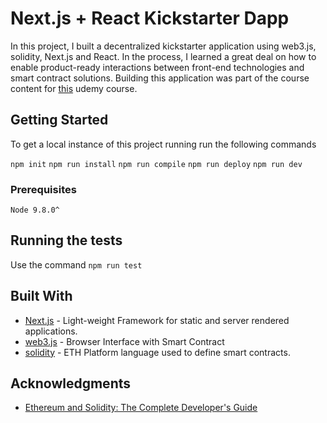 # Next.js + React Kickstarter Dapp

In this project, I built a decentralized kickstarter application using web3.js, solidity, Next.js and React. In the process, I learned a great deal on how to enable product-ready interactions between front-end technologies and smart contract solutions.
Building this application was part of the course content for [this](https://www.udemy.com/ethereum-and-solidity-the-complete-developers-guide/learn/v4/content) udemy course.

## Getting Started

To get a local instance of this project running run the following commands

`npm init`
`npm run install`
`npm run compile`
`npm run deploy`
`npm run dev`

### Prerequisites
```
Node 9.8.0^
```

## Running the tests

Use the command `npm run test`

## Built With

* [Next.js](https://github.com/zeit/next.js/) - Light-weight Framework for static and server rendered applications. 
* [web3.js](https://maven.apache.org/) - Browser Interface with Smart Contract
* [solidity](https://solidity.readthedocs.io/en/v0.4.24/) - ETH Platform language used to define smart contracts.

## Acknowledgments

* [Ethereum and Solidity: The Complete Developer's Guide](https://www.udemy.com/ethereum-and-solidity-the-complete-developers-guide/learn/v4/content)
